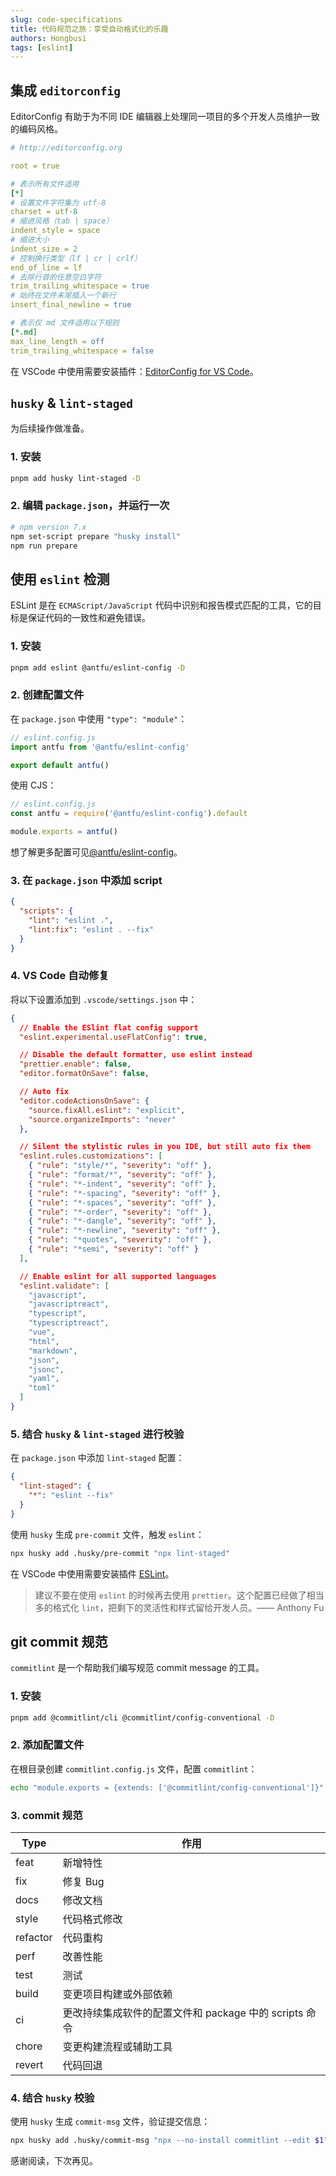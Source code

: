 ```yaml
---
slug: code-specifications
title: 代码规范之旅：享受自动格式化的乐趣
authors: Hongbusi
tags: [eslint]
---
```


## 集成 `editorconfig`

EditorConfig 有助于为不同 IDE 编辑器上处理同一项目的多个开发人员维护一致的编码风格。

``` yaml
# http://editorconfig.org

root = true

# 表示所有文件适用
[*]
# 设置文件字符集为 utf-8
charset = utf-8
# 缩进风格（tab | space）
indent_style = space
# 缩进大小
indent_size = 2
# 控制换行类型（lf | cr | crlf）
end_of_line = lf
# 去除行首的任意空白字符
trim_trailing_whitespace = true
# 始终在文件末尾插入一个新行
insert_final_newline = true

# 表示仅 md 文件适用以下规则
[*.md]
max_line_length = off
trim_trailing_whitespace = false
```

在 VSCode 中使用需要安装插件：[EditorConfig for VS Code](https://marketplace.visualstudio.com/items?itemName=EditorConfig.EditorConfig)。

## `husky` & `lint-staged`

为后续操作做准备。

### 1. 安装
``` bash
pnpm add husky lint-staged -D
```

### 2. 编辑 `package.json`，并运行一次

``` bash
# npm version 7.x
npm set-script prepare "husky install"
npm run prepare
```

## 使用 `eslint` 检测

ESLint 是在 `ECMAScript/JavaScript` 代码中识别和报告模式匹配的工具，它的目标是保证代码的一致性和避免错误。

### 1. 安装

``` bash
pnpm add eslint @antfu/eslint-config -D
```

### 2. 创建配置文件
在 `package.json` 中使用 `"type": "module"`：

``` ts
// eslint.config.js
import antfu from '@antfu/eslint-config'

export default antfu()
```
使用 CJS：
``` ts
// eslint.config.js
const antfu = require('@antfu/eslint-config').default

module.exports = antfu()
```

想了解更多配置可见[@antfu/eslint-config](https://github.com/antfu/eslint-config)。

### 3. 在 `package.json` 中添加 script

``` json
{
  "scripts": {
    "lint": "eslint .",
    "lint:fix": "eslint . --fix"
  }
}
```

### 4. VS Code 自动修复

将以下设置添加到 `.vscode/settings.json` 中：

``` json
{
  // Enable the ESlint flat config support
  "eslint.experimental.useFlatConfig": true,

  // Disable the default formatter, use eslint instead
  "prettier.enable": false,
  "editor.formatOnSave": false,

  // Auto fix
  "editor.codeActionsOnSave": {
    "source.fixAll.eslint": "explicit",
    "source.organizeImports": "never"
  },

  // Silent the stylistic rules in you IDE, but still auto fix them
  "eslint.rules.customizations": [
    { "rule": "style/*", "severity": "off" },
    { "rule": "format/*", "severity": "off" },
    { "rule": "*-indent", "severity": "off" },
    { "rule": "*-spacing", "severity": "off" },
    { "rule": "*-spaces", "severity": "off" },
    { "rule": "*-order", "severity": "off" },
    { "rule": "*-dangle", "severity": "off" },
    { "rule": "*-newline", "severity": "off" },
    { "rule": "*quotes", "severity": "off" },
    { "rule": "*semi", "severity": "off" }
  ],

  // Enable eslint for all supported languages
  "eslint.validate": [
    "javascript",
    "javascriptreact",
    "typescript",
    "typescriptreact",
    "vue",
    "html",
    "markdown",
    "json",
    "jsonc",
    "yaml",
    "toml"
  ]
}
```

### 5. 结合 `husky` & `lint-staged` 进行校验

在 `package.json` 中添加 `lint-staged` 配置：

``` json
{
  "lint-staged": {
    "*": "eslint --fix"
  }
}
```

使用 `husky` 生成 `pre-commit` 文件，触发 `eslint`：

``` bash
npx husky add .husky/pre-commit "npx lint-staged"
```

在 VSCode 中使用需要安装插件 [ESLint](https://marketplace.visualstudio.com/items?itemName=dbaeumer.vscode-eslint)。

> 建议不要在使用 `eslint` 的时候再去使用 `prettier`。这个配置已经做了相当多的格式化 `lint`，把剩下的灵活性和样式留给开发人员。—— Anthony Fu


## git commit 规范

`commitlint` 是一个帮助我们编写规范 commit message 的工具。

### 1. 安装

``` bash
pnpm add @commitlint/cli @commitlint/config-conventional -D
```

### 2. 添加配置文件

在根目录创建 `commitlint.config.js` 文件，配置 `commitlint`：

``` bash
echo "module.exports = {extends: ['@commitlint/config-conventional']}" > commitlint.config.js
```

### 3. commit 规范

| Type     | 作用 |
| -------- | ---- |
| feat     | 新增特性 |
| fix      | 修复 Bug |
| docs     | 修改文档 |
| style    | 代码格式修改 |
| refactor | 代码重构 |
| perf     | 改善性能 |
| test     | 测试 |
| build    | 变更项目构建或外部依赖 |
| ci       | 更改持续集成软件的配置文件和 package 中的 scripts 命令 |
| chore    | 变更构建流程或辅助工具 |
| revert   | 代码回退 |

### 4. 结合 `husky` 校验

使用 `husky` 生成 `commit-msg` 文件，验证提交信息：

``` bash
npx husky add .husky/commit-msg "npx --no-install commitlint --edit $1"
```

感谢阅读，下次再见。


